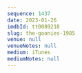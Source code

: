 ```yaml
---
sequence: 1437
date: 2023-01-26
imdbId: tt0089218
slug: the-goonies-1985
venue: null
venueNotes: null
medium: iTunes
mediumNotes: null
---
```

